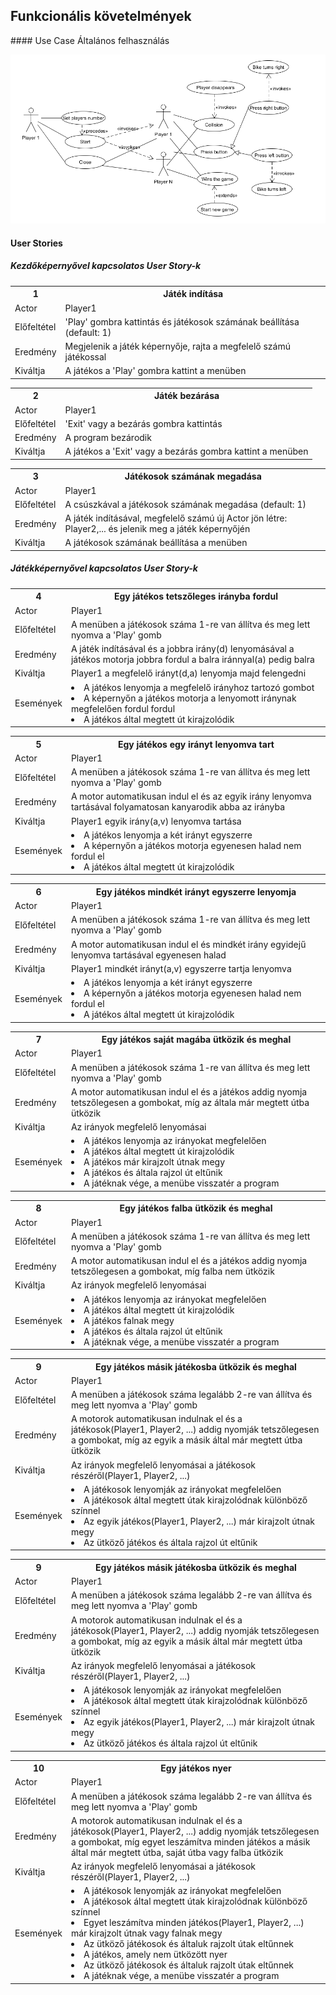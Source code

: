 <h2> Funkcionális követelmények</h2>
#### Use Case
Általános felhasználás

![use_case](./use_case_diagram.png)

#### User Stories

##### Kezdőképernyővel kapcsolatos User Story-k

<table>
	<tr>
		<th>1</th>
		<th>Játék indítása</th>
	</tr>
		<tr>
		<td>Actor</td>
		<td>Player1</td>
	</tr>
	<tr>
		<td>Előfeltétel</td>
		<td>'Play' gombra kattintás és játékosok számának beállítása (default: 1)</td>
	</tr>
	<tr>
		<td>Eredmény</td>
		<td>Megjelenik a játék képernyője, rajta a megfelelő számú játékossal</td>
	</tr>
	<tr>
		<td>Kiváltja</td>
		<td>A játékos a 'Play' gombra kattint a menüben</td>
	</tr>
	
</table>

<table>
	<tr>
		<th>2</th>
		<th>Játék bezárása</th>
	</tr>
		<tr>
		<td>Actor</td>
		<td>Player1</td>
	</tr>
	<tr>
		<td>Előfeltétel</td>
		<td>'Exit' vagy a bezárás gombra kattintás</td>
	</tr>
	<tr>
		<td>Eredmény</td>
		<td>A program bezárodik</td>
	</tr>
	<tr>
		<td>Kiváltja</td>
		<td>A játékos a 'Exit' vagy a bezárás gombra kattint a menüben</td>
	</tr>
	
</table>
<table>
	<tr>
		<th>3</th>
		<th>Játékosok számának megadása</th>
	</tr>
		<tr>
		<td>Actor</td>
		<td>Player1</td>
	</tr>
	<tr>
		<td>Előfeltétel</td>
		<td>A csúszkával a játékosok számának megadása (default: 1)</td>
	</tr>
	<tr>
		<td>Eredmény</td>
		<td>A játék indításával, megfelelő számú új Actor jön létre: Player2,... és jelenik meg a játék képernyőjén</td>
	</tr>
	<tr>
		<td>Kiváltja</td>
		<td>A játékosok számának beállítása a menüben</td>
	</tr>
	
</table>

##### Játékképernyővel kapcsolatos User Story-k

<table>
	<tr>
		<th>4</th>
		<th>Egy játékos tetszőleges irányba fordul</th>
	</tr>
		<tr>
		<td>Actor</td>
		<td>Player1</td>
	</tr>
	<tr>
		<td>Előfeltétel</td>
		<td>A menüben a játékosok száma 1-re van állítva és meg lett nyomva a 'Play' gomb</td>
	</tr>
	<tr>
		<td>Eredmény</td>
		<td>A játék indításával és a jobbra irány(d) lenyomásával a játékos motorja jobbra fordul a balra iránnyal(a) pedig balra</td>
	</tr>
	<tr>
		<td>Kiváltja</td>
		<td>Player1 a megfelelő irányt(d,a) lenyomja majd felengedni</td>
	</tr>
	</tr>
    	<tr>
    		<td>Események</td>
    		<td>
    		    <li>A játékos lenyomja a megfelelő irányhoz tartozó gombot</li>
                <li>A képernyőn a játékos motorja a lenyomott iránynak megfelelően fordul fordul</li>
                <li>A játékos által megtett út kirajzolódik</li>
            </td>
    </tr>
	
</table>
<table>
	<tr>
		<th>5</th>
		<th>Egy játékos egy irányt lenyomva tart</th>
	</tr>
		<tr>
		<td>Actor</td>
		<td>Player1</td>
	</tr>
	<tr>
		<td>Előfeltétel</td>
		<td>A menüben a játékosok száma 1-re van állítva és meg lett nyomva a 'Play' gomb</td>
	</tr>
	<tr>
		<td>Eredmény</td>
		<td>A motor automatikusan indul el és az egyik irány lenyomva tartásával folyamatosan kanyarodik abba az irányba</td>
	</tr>
	<tr>
		<td>Kiváltja</td>
		<td>Player1 egyik irány(a,v) lenyomva tartása</td>
	</tr>
	</tr>
    	<tr>
    		<td>Események</td>
    		<td>
    		    <li>A játékos lenyomja a két irányt egyszerre</li>
                <li>A képernyőn a játékos motorja egyenesen halad nem fordul el</li>
                <li>A játékos által megtett út kirajzolódik</li>
            </td>
    </tr>
	
</table>

<table>
	<tr>
		<th>6</th>
		<th>Egy játékos mindkét irányt egyszerre lenyomja</th>
	</tr>
		<tr>
		<td>Actor</td>
		<td>Player1</td>
	</tr>
	<tr>
		<td>Előfeltétel</td>
		<td>A menüben a játékosok száma 1-re van állítva és meg lett nyomva a 'Play' gomb</td>
	</tr>
	<tr>
		<td>Eredmény</td>
		<td>A motor automatikusan indul el és mindkét irány egyidejű lenyomva tartásával egyenesen halad</td>
	</tr>
	<tr>
		<td>Kiváltja</td>
		<td>Player1 mindkét irányt(a,v) egyszerre tartja lenyomva</td>
	</tr>
	</tr>
    	<tr>
    		<td>Események</td>
    		<td>
    		    <li>A játékos lenyomja a két irányt egyszerre</li>
                <li>A képernyőn a játékos motorja egyenesen halad nem fordul el</li>
                <li>A játékos által megtett út kirajzolódik</li>
            </td>
    </tr>
	
</table>

<table>
	<tr>
		<th>7</th>
		<th>Egy játékos saját magába ütközik és meghal</th>
	</tr>
		<tr>
		<td>Actor</td>
		<td>Player1</td>
	</tr>
	<tr>
		<td>Előfeltétel</td>
		<td>A menüben a játékosok száma 1-re van állítva és meg lett nyomva a 'Play' gomb</td>
	</tr>
	<tr>
		<td>Eredmény</td>
		<td>A motor automatikusan indul el és a játékos addig nyomja tetszőlegesen a gombokat, míg az általa már megtett útba ütközik</td>
	</tr>
	<tr>
		<td>Kiváltja</td>
		<td>Az irányok megfelelő lenyomásai</td>
	</tr>
	</tr>
    	<tr>
    		<td>Események</td>
    		<td>
    		    <li>A játékos lenyomja az irányokat megfelelően</li>
                <li>A játékos által megtett út kirajzolódik</li>
                <li>A játékos már kirajzolt útnak megy</li>
                <li>A játékos és általa rajzol út eltűnik</li>
                <li>A játéknak vége, a menübe visszatér a program</li>
            </td>
    </tr>
	
</table>

<table>
	<tr>
		<th>8</th>
		<th>Egy játékos falba ütközik és meghal</th>
	</tr>
		<tr>
		<td>Actor</td>
		<td>Player1</td>
	</tr>
	<tr>
		<td>Előfeltétel</td>
		<td>A menüben a játékosok száma 1-re van állítva és meg lett nyomva a 'Play' gomb</td>
	</tr>
	<tr>
		<td>Eredmény</td>
		<td>A motor automatikusan indul el és a játékos addig nyomja tetszőlegesen a gombokat, míg falba nem ütközik</td>
	</tr>
	<tr>
		<td>Kiváltja</td>
		<td>Az irányok megfelelő lenyomásai</td>
	</tr>
	</tr>
    	<tr>
    		<td>Események</td>
    		<td>
    		    <li>A játékos lenyomja az irányokat megfelelően</li>
                <li>A játékos által megtett út kirajzolódik</li>
                <li>A játékos falnak megy</li>
                <li>A játékos és általa rajzol út eltűnik</li>
                <li>A játéknak vége, a menübe visszatér a program</li>
            </td>
    </tr>
	
</table>

<table>
	<tr>
		<th>9</th>
		<th>Egy játékos másik játékosba ütközik és meghal</th>
	</tr>
		<tr>
		<td>Actor</td>
		<td>Player1</td>
	</tr>
	<tr>
		<td>Előfeltétel</td>
		<td>A menüben a játékosok száma legalább 2-re van állítva és meg lett nyomva a 'Play' gomb</td>
	</tr>
	<tr>
		<td>Eredmény</td>
		<td>A motorok automatikusan indulnak el és a játékosok(Player1, Player2, ...) addig nyomják tetszőlegesen a gombokat, míg az egyik a másik által már megtett útba ütközik</td>
	</tr>
	<tr>
		<td>Kiváltja</td>
		<td>Az irányok megfelelő lenyomásai a játékosok részéről(Player1, Player2, ...)</td>
	</tr>
	</tr>
    	<tr>
    		<td>Események</td>
    		<td>
    		    <li>A játékosok lenyomják az irányokat megfelelően</li>
                <li>A játékosok által megtett útak kirajzolódnak különböző színnel</li>
                <li>Az egyik játékos(Player1, Player2, ...) már kirajzolt útnak megy</li>
                <li>Az ütköző játékos és általa rajzol út eltűnik</li>
            </td>
    </tr>
	
</table>

<table>
	<tr>
		<th>9</th>
		<th>Egy játékos másik játékosba ütközik és meghal</th>
	</tr>
		<tr>
		<td>Actor</td>
		<td>Player1</td>
	</tr>
	<tr>
		<td>Előfeltétel</td>
		<td>A menüben a játékosok száma legalább 2-re van állítva és meg lett nyomva a 'Play' gomb</td>
	</tr>
	<tr>
		<td>Eredmény</td>
		<td>A motorok automatikusan indulnak el és a játékosok(Player1, Player2, ...) addig nyomják tetszőlegesen a gombokat, míg az egyik a másik által már megtett útba ütközik</td>
	</tr>
	<tr>
		<td>Kiváltja</td>
		<td>Az irányok megfelelő lenyomásai a játékosok részéről(Player1, Player2, ...)</td>
	</tr>
	</tr>
    	<tr>
    		<td>Események</td>
    		<td>
    		    <li>A játékosok lenyomják az irányokat megfelelően</li>
                <li>A játékosok által megtett útak kirajzolódnak különböző színnel</li>
                <li>Az egyik játékos(Player1, Player2, ...) már kirajzolt útnak megy</li>
                <li>Az ütköző játékos és általa rajzol út eltűnik</li>
            </td>
    </tr>
	
</table>

<table>
	<tr>
		<th>10</th>
		<th>Egy játékos nyer</th>
	</tr>
		<tr>
		<td>Actor</td>
		<td>Player1</td>
	</tr>
	<tr>
		<td>Előfeltétel</td>
		<td>A menüben a játékosok száma legalább 2-re van állítva és meg lett nyomva a 'Play' gomb</td>
	</tr>
	<tr>
		<td>Eredmény</td>
		<td>A motorok automatikusan indulnak el és a játékosok(Player1, Player2, ...) addig nyomják tetszőlegesen a gombokat, míg egyet leszámítva minden játékos a másik által már megtett útba, saját útba vagy falba ütközik</td>
	</tr>
	<tr>
		<td>Kiváltja</td>
		<td>Az irányok megfelelő lenyomásai a játékosok részéről(Player1, Player2, ...)</td>
	</tr>
	</tr>
    	<tr>
    		<td>Események</td>
    		<td>
    		    <li>A játékosok lenyomják az irányokat megfelelően</li>
                <li>A játékosok által megtett útak kirajzolódnak különböző színnel</li>
                <li>Egyet leszámítva minden játékos(Player1, Player2, ...) már kirajzolt útnak vagy falnak megy</li>
                <li>Az ütköző játékosok és általuk rajzolt útak eltűnnek</li>
                <li>A játékos, amely nem ütközött nyer</li>
                <li>Az ütköző játékosok és általuk rajzolt útak eltűnnek</li>
                <li>A játéknak vége, a menübe visszatér a program</li>
            </td>
    </tr>
	
</table>